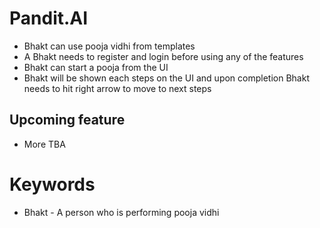 # Pandit.AI
- Bhakt can use pooja vidhi from templates
- A Bhakt needs to register and login before using any of the features
- Bhakt can start a pooja from the UI
- Bhakt will be shown each steps on the UI and upon completion Bhakt needs to hit right arrow to move to next steps
## Upcoming feature
- More TBA

# Keywords
- Bhakt - A person who is performing pooja vidhi
